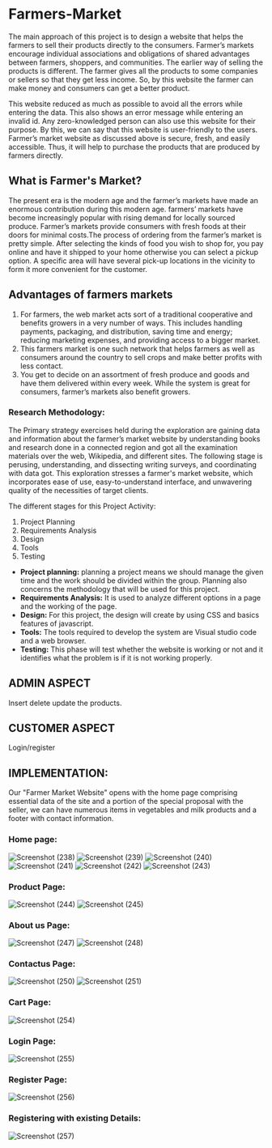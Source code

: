 # Farmers-Market
The main approach of this project is to design a website that helps the farmers to sell their products directly to the consumers. Farmer’s markets encourage individual associations and obligations of shared advantages between farmers, shoppers, and communities. The earlier way of selling the products is different.  The farmer gives all the products to some companies or sellers so that they get less income. So, by this website the farmer can make money and consumers can get a better product.
 
This website reduced as much as possible to avoid all the errors while entering the data. This also shows an error message while entering an invalid id. Any zero-knowledged person can also use this website for their purpose. By this, we can say that this website is user-friendly to the users. Farmer’s market website as discussed above is secure, fresh, and easily accessible. Thus, it will help to purchase the products that are produced by farmers directly.

## What is Farmer's Market?
The present era is the modern age and the farmer’s markets have made an enormous contribution during this modern age. farmers’ markets have become increasingly popular with rising demand for locally sourced produce. Farmer’s markets provide consumers with fresh foods at their doors for minimal costs.The process of ordering from the farmer’s market is pretty simple. After selecting the kinds of food you wish to shop for,  you pay online and have it shipped to your home otherwise you can select a pickup option. A specific area will have several pick-up locations in the vicinity to form it more convenient for the customer.

## Advantages of farmers markets
1. For farmers, the web market acts sort of a traditional cooperative and benefits growers in a very number of ways. This includes handling payments, packaging, and distribution, saving time and energy;  reducing marketing expenses, and providing access to a bigger market.
2. This farmers market is one such network that helps farmers as well as consumers around the country to sell crops and make better profits with less contact.
3. You get to decide on an assortment of fresh produce and goods and have them delivered within every week. While the system is great for consumers, farmer’s markets also benefit growers.

### Research Methodology:
The Primary strategy exercises held during the exploration are gaining data and information about the farmer’s market website by understanding books and research done in a connected region and got all the examination materials over the web, Wikipedia, and different sites. The following stage is perusing, understanding, and dissecting writing surveys, and coordinating with data got. This exploration stresses a farmer's market website, which incorporates ease of use, easy-to-understand interface, and unwavering quality of the necessities of target clients.

The different stages for this Project Activity: 
1. Project Planning 
2. Requirements  Analysis 
3. Design 
4. Tools  
5. Testing

* **Project planning:** planning a project means we should manage the given time and the work should be divided within the group. Planning also concerns the methodology that will be used for this project.
* **Requirements  Analysis:** It is used to analyze different options in a page and the working of the page.
* **Design:** For this project, the design will create by using CSS and basics features of javascript.
* **Tools:** The tools required to develop the system are Visual studio code and a web browser.
* **Testing:** This phase will test whether the website is working or not and it identifies what the problem is if it is not working properly.

## ADMIN ASPECT
Insert delete update the products.

## CUSTOMER ASPECT
Login/register

## IMPLEMENTATION:

Our  "Farmer Market Website" opens with the home page comprising essential data of the site and a portion of the special proposal with the seller, we can have numerous items in vegetables and milk products and a footer with contact information. 

### Home page:

![Screenshot (238)](https://user-images.githubusercontent.com/62838794/116513969-f9652800-a8e7-11eb-8159-be180799d522.png)
![Screenshot (239)](https://user-images.githubusercontent.com/62838794/116513991-02ee9000-a8e8-11eb-96f9-b5333acdeee9.png)
![Screenshot (240)](https://user-images.githubusercontent.com/62838794/116514026-0e41bb80-a8e8-11eb-93c8-81d0105abb20.png)
![Screenshot (241)](https://user-images.githubusercontent.com/62838794/116514071-20235e80-a8e8-11eb-84bd-d7e8a1513e0a.png)
![Screenshot (242)](https://user-images.githubusercontent.com/62838794/116514098-2addf380-a8e8-11eb-815c-343a3deec6d4.png)
![Screenshot (243)](https://user-images.githubusercontent.com/62838794/116514111-2fa2a780-a8e8-11eb-813e-2bea2e72f6c2.png)

### Product Page:

![Screenshot (244)](https://user-images.githubusercontent.com/62838794/116515198-95dbfa00-a8e9-11eb-8491-b617c4c4df2f.png)
![Screenshot (245)](https://user-images.githubusercontent.com/62838794/116515209-996f8100-a8e9-11eb-9b88-d6c7b8a6a045.png)

### About us Page:

![Screenshot (247)](https://user-images.githubusercontent.com/62838794/116515302-b906a980-a8e9-11eb-86fe-d884d4092baa.png)
![Screenshot (248)](https://user-images.githubusercontent.com/62838794/116515307-bc9a3080-a8e9-11eb-80a6-d0f88eda8152.png)
### Contactus Page:
![Screenshot (250)](https://user-images.githubusercontent.com/62838794/116515348-ca4fb600-a8e9-11eb-8051-1a4b55d1910c.png)
![Screenshot (251)](https://user-images.githubusercontent.com/62838794/116515467-f4a17380-a8e9-11eb-930e-464bc23e50bb.png)

### Cart Page:

![Screenshot (254)](https://user-images.githubusercontent.com/62838794/116515516-071bad00-a8ea-11eb-886c-2cc751023875.png)

### Login Page:

![Screenshot (255)](https://user-images.githubusercontent.com/62838794/116515745-4f3acf80-a8ea-11eb-8390-66ef513b128b.png)

### Register  Page:

![Screenshot (256)](https://user-images.githubusercontent.com/62838794/116515828-6ed1f800-a8ea-11eb-9a31-80c64920f64d.png)

### Registering with existing Details:

![Screenshot (257)](https://user-images.githubusercontent.com/62838794/116515927-945f0180-a8ea-11eb-945d-1474ceaf7fd5.png)










